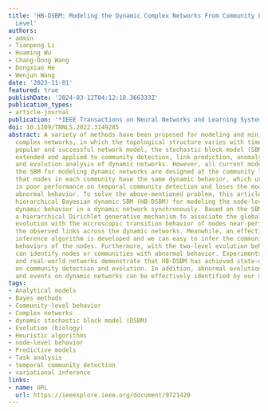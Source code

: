 ```yaml
---
title: 'HB-DSBM: Modeling the Dynamic Complex Networks From Community Level to Node
  Level'
authors:
- admin
- Tianpeng Li
- Huaming Wu
- Chang-Dong Wang
- Dongxiao He
- Wenjun Wang
date: '2023-11-01'
featured: true
publishDate: '2024-03-12T04:12:18.366333Z'
publication_types:
- article-journal
publication: '*IEEE Transactions on Neural Networks and Learning Systems*'
doi: 10.1109/TNNLS.2022.3149285
abstract: A variety of methods have been proposed for modeling and mining dynamic
  complex networks, in which the topological structure varies with time. As the most
  popular and successful network model, the stochastic block model (SBM) has been
  extended and applied to community detection, link prediction, anomaly detection,
  and evolution analysis of dynamic networks. However, all current models based on
  the SBM for modeling dynamic networks are designed at the community level, assuming
  that nodes in each community have the same dynamic behavior, which usually results
  in poor performance on temporal community detection and loses the modeling of node
  abnormal behavior. To solve the above-mentioned problem, this article proposes a
  hierarchical Bayesian dynamic SBM (HB-DSBM) for modeling the node-level and community-level
  dynamic behavior in a dynamic network synchronously. Based on the SBM, we introduce
  a hierarchical Dirichlet generative mechanism to associate the global community
  evolution with the microscopic transition behavior of nodes near-perfectly and generate
  the observed links across the dynamic networks. Meanwhile, an effective variational
  inference algorithm is developed and we can easy to infer the communities and dynamic
  behaviors of the nodes. Furthermore, with the two-level evolution behaviors, it
  can identify nodes or communities with abnormal behavior. Experiments on simulated
  and real-world networks demonstrate that HB-DSBM has achieved state-of-the-art performance
  on community detection and evolution. In addition, abnormal evolutionary behavior
  and events on dynamic networks can be effectively identified by our model.
tags:
- Analytical models
- Bayes methods
- Community-level behavior
- Complex networks
- dynamic stochastic block model (DSBM)
- Evolution (biology)
- Heuristic algorithms
- node-level behavior
- Predictive models
- Task analysis
- temporal community detection
- variational inference
links:
- name: URL
  url: https://ieeexplore.ieee.org/document/9721420
---
```

